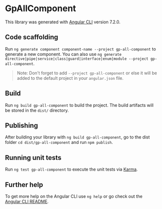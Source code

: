 # GpAllComponent

This library was generated with [Angular CLI](https://github.com/angular/angular-cli) version 7.2.0.

## Code scaffolding

Run `ng generate component component-name --project gp-all-component` to generate a new component. You can also use `ng generate directive|pipe|service|class|guard|interface|enum|module --project gp-all-component`.

> Note: Don't forget to add `--project gp-all-component` or else it will be added to the default project in your `angular.json` file.

## Build

Run `ng build gp-all-component` to build the project. The build artifacts will be stored in the `dist/` directory.

## Publishing

After building your library with `ng build gp-all-component`, go to the dist folder `cd dist/gp-all-component` and run `npm publish`.

## Running unit tests

Run `ng test gp-all-component` to execute the unit tests via [Karma](https://karma-runner.github.io).

## Further help

To get more help on the Angular CLI use `ng help` or go check out the [Angular CLI README](https://github.com/angular/angular-cli/blob/master/README.md).
